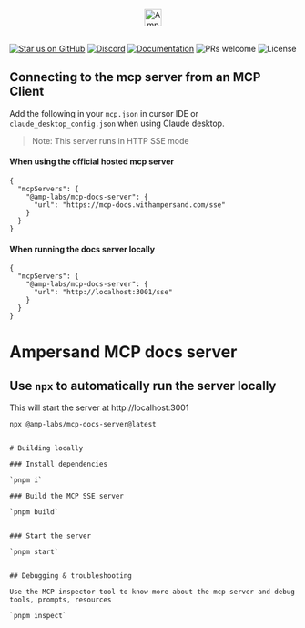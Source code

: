 <br/>
<div align="center">
    <a href="https://www.withampersand.com/?utm_source=github&utm_medium=readme&utm_campaign=mcp-docs-server&utm_content=logo">
    <img src="https://res.cloudinary.com/dycvts6vp/image/upload/v1723671980/ampersand-logo-black.svg" height="30" align="center" alt="Ampersand logo" >
    </a>
<br/>
<br/>

<div align="center">

[![Star us on GitHub](https://img.shields.io/github/stars/amp-labs/connectors?color=FFD700&label=Stars&logo=Github)](https://github.com/amp-labs/connectors) [![Discord](https://img.shields.io/badge/Join%20The%20Community-black?logo=discord)](https://discord.gg/BWP4BpKHvf) [![Documentation](https://img.shields.io/badge/Read%20our%20Documentation-black?logo=book)](https://docs.withampersand.com) ![PRs welcome](https://img.shields.io/badge/PRs-welcome-brightgreen.svg) <img src="https://img.shields.io/static/v1?label=license&message=MIT&color=white" alt="License">
</div>

</div>


## Connecting to the mcp server from an MCP Client

Add the following in your `mcp.json` in cursor IDE or `claude_desktop_config.json` when using Claude desktop.

> Note: This server runs in HTTP SSE mode 

#### When using the official hosted mcp server 

```
{
  "mcpServers": {
    "@amp-labs/mcp-docs-server": {
      "url": "https://mcp-docs.withampersand.com/sse" 
    }
  }
}
````

#### When running the docs server locally
```
{
  "mcpServers": {
    "@amp-labs/mcp-docs-server": {
      "url": "http://localhost:3001/sse"
    }
  }
}

```


# Ampersand MCP docs server 

## Use `npx` to automatically run the server locally

This will start the server at http://localhost:3001

`npx @amp-labs/mcp-docs-server@latest`


```

# Building locally 

### Install dependencies

`pnpm i`

### Build the MCP SSE server

`pnpm build`


### Start the server

`pnpm start`


## Debugging & troubleshooting
 
Use the MCP inspector tool to know more about the mcp server and debug tools, prompts, resources 

`pnpm inspect`